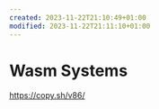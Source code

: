 ```yaml
---
created: 2023-11-22T21:10:49+01:00
modified: 2023-11-22T21:11:10+01:00
---
```


# Wasm Systems

https://copy.sh/v86/
